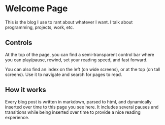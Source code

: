 # Welcome Page
This is the blog I use to rant about whatever I want. I talk about programming, projects, work, etc.


## Controls
At the top of the page, you can find a semi-transparent control bar where you can play/pause, rewind, set your reading speed, and fast forward.

You can also find an index on the left (on wide screens), or at the top (on tall screens). Use it to navigate and search for pages to read.


## How it works
Every blog post is written in markdown, parsed to html, and dynamically inserted over time to this page you see here. It includes several pauses and transitions while being inserted over time to provide a nice reading experience.
